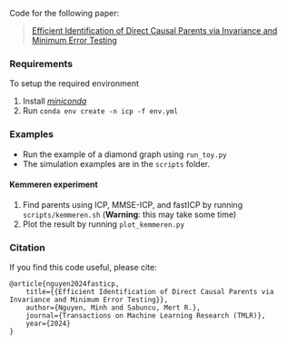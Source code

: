 Code for the following paper:
> [Efficient Identification of Direct Causal Parents via Invariance and Minimum Error Testing](https://arxiv.org/abs/2409.12797)

### Requirements

To setup the required environment

1. Install [*miniconda*](https://docs.conda.io/projects/miniconda/en/latest/miniconda-install.html)
2. Run `conda env create -n icp -f env.yml`

### Examples

- Run the example of a diamond graph using `run_toy.py`
- The simulation examples are in the `scripts` folder.

#### Kemmeren experiment

1. Find parents using ICP, MMSE-ICP, and fastICP by running `scripts/kemmeren.sh` (**Warning**: this may take some time)
2. Plot the result by running `plot_kemmeren.py`

### Citation

If you find this code useful, please cite:

```
@article{nguyen2024fasticp,
    title={{Efficient Identification of Direct Causal Parents via Invariance and Minimum Error Testing}},
    author={Nguyen, Minh and Sabuncu, Mert R.},
    journal={Transactions on Machine Learning Research (TMLR)},
    year={2024}
}
```
